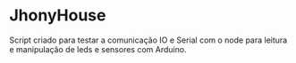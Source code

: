 # JhonyHouse

Script criado para testar a comunicação IO e Serial com o node para leitura e manipulação de leds e sensores com Arduino. 
